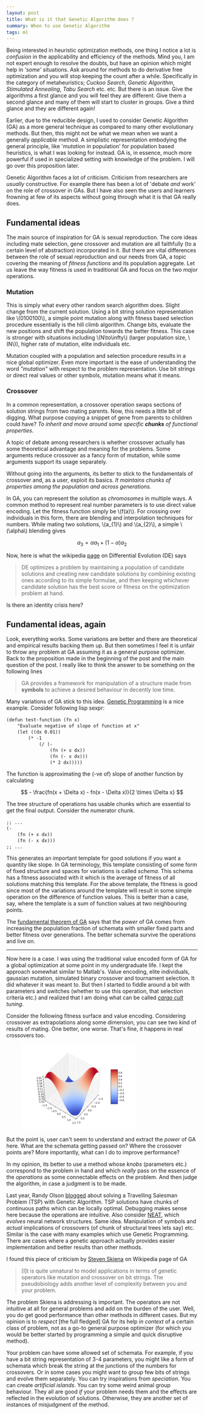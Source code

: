 ```yaml
---
layout: post
title: What is it that Genetic Algorithm does ?
summary: When to use Genetic Algorithm
tags: ml
---
```


<span class="dropcap">B</span>eing interested in heuristic optimization methods,
one thing I notice a lot is *confusion* in the applicability and efficiency of
the methods. Mind you, I am not expert enough to resolve the doubts, but have an
opinion which might help in *'some'* situations. Ask around for methods to do
derivative free optimization and you will stop keeping the count after a while.
Specifically in the category of metaheuristics; *Cuckoo Search*, *Genetic
Algorithm*, *Stimulated Annealing*, *Tabu Search* etc. etc. But there is an issue.
Give the algorithms a first glance and you will feel they are different. Give
them a second glance and many of them will start to cluster in groups. Give a
third glance and they are different again!

Earlier, due to the reducible design, I used to consider Genetic Algorithm (GA) as a
more general technique as compared to many other evolutionary methods. But then,
this might not be what we mean when we want a generally *applicable* method.
A simplistic representation embodying the general principle, like
'*mutation* in population' for population based heuristics, is what I was
looking for instead. GA is, in essence, much more powerful if used in
specialized setting with knowledge of the problem. I will go over this
proposition later.

Genetic Algorithm faces a lot of criticism. Criticism from researchers are
*usually* constructive. For example there has been a lot of 'debate *and* work'
on the role of crossover in GAs. But I have also seen the users and learners
frowning at few of its aspects without going through what it is that GA really
does.

## Fundamental ideas

The main source of inspiration for GA is sexual reproduction. The core ideas
including mate selection, gene crossover and mutation are all faithfully (to a
certain level of abstraction) incorporated in it. But there are vital differences
between the role of sexual reproduction and our needs from GA, a topic covering
the meaning of *fitness functions* and its population aggregate. Let us leave
the way fitness is used in traditional GA and focus on the two *major*
operations.

### Mutation

This is simply what every other random search algorithm does. Slight change from
the current solution. Using a bit string solution representation like
\\(0100100\\), a simple point mutation along with fitness based selection
procedure essentially is the hill climb algorithm. Change bits, evaluate the new
positions and shift the population towards the better fitness. This case is
stronger with situations including \\(N\to\infty\\) (larger population size,
\\(N\\)), higher rate of mutation, elite individuals etc.

Mutation coupled with a population and selection procedure results in a nice
global optimizer. Even more important is the ease of understanding the word
*"mutation"* with respect to the problem representation. Use bit strings or
direct real values or other symbols, mutation means what it means.

### Crossover

In a common representation, a crossover operation swaps sections of solution
strings from two mating parents. Now, this needs a little bit of digging. What
purpose copying a snippet of gene from parents to children could have? *To inherit
 and move around some specific **chunks** of functional properties*.

A topic of debate among researchers is whether crossover actually has some
theoretical advantage and meaning for the problems. Some arguments reduce
crossover as a fancy form of mutation, while some arguments support its usage
separately.

Without going into the arguments, its better to stick to the
fundamentals of crossover and, as a user, exploit its basics. *It maintains
chunks of properties among the population and across generations.*

In GA, you can represent the solution as *chromosomes* in multiple ways. A
common method to represent real number parameters is to use direct value
encoding. Let the fitness function simply be \\(f(a)\\). For crossing over
individuals in this form, there are blending and interpolation techniques for
numbers. While mating two solutions, \\(a_{1}\\) and \\(a_{2}\\), a simple
\\(\alpha\\) blending gives

$$ a_{3} = \alpha a_{1} + (1-\alpha) a_{2}$$

Now, here is what the wikipedia
[page](https://en.wikipedia.org/wiki/Differential_evolution) on Differential
Evolution (DE) says

> DE optimizes a problem by maintaining a population of candidate solutions and
> creating new candidate solutions by combining existing ones according to its
> simple formulae, and then keeping whichever candidate solution has the best
> score or fitness on the optimization problem at hand.

Is there an identity crisis here?

## Fundamental ideas, again

Look, everything works. Some variations are better and there are theoretical and
empirical results backing them up. But then sometimes I feel it is unfair to
throw any problem at GA assuming it as a general purpose optimizer. Back to the
proposition made in the beginning of the post and the main question of the post.
I really like to think the answer to be something on the following lines

> GA provides a framework for manipulation of a structure made from **symbols**
> to achieve a desired behaviour in decently low time.

Many variations of GA stick to this idea.
[Genetic Programming](https://en.wikipedia.org/wiki/Genetic_programming) is a
nice example. Consider following lisp sexpr:

~~~ elisp
(defun test-function (fn x)
    "Evaluate negative of slope of function at x"
    (let ((dx 0.01))
        (* -1
            (/ (-
                (fn (+ x dx))
                (fn (- x dx)))
                (* 2 dx)))))
~~~

The function is approximating the (-ve of) slope of another function by calculating

$$ - \frac{fn(x + \Delta x) - fn(x - \Delta x)}{2 \times \Delta x} $$

The tree structure of operations has usable chunks which are essential to get
the final output. Consider the numerator chunk.

~~~ elisp
;; ...
(-
    (fn (+ x dx))
    (fn (- x dx)))
;; ...
~~~

This generates an important template for good solutions if you want a quantity
like slope. In GA terminology, this template consisting of some form of fixed
structure and spaces for variations is called *schema*. This schema has a
fitness associated with it which is the average of fitness of all solutions
matching this template. For the above template, the fitness is good since most
of the variations around the template will result in some simple operation on
the difference of function values. This is better than a case, say, where the
template is a sum of function values at two neighbouring points.

The
[fundamental theorem of GA](https://en.wikipedia.org/wiki/Holland%27s_schema_theorem)
says that the *power* of GA comes from increasing the population fraction of
schemata with smaller fixed parts and better fitness over generations. The
better schemata survive the operations and live on.

---

Now here is a case. I was using the traditional value encoded form of GA for a
global optimization at some point in my undergraduate life. I kept the approach
somewhat similar to Matlab's. Value encoding, elite individuals, gaussian mutation,
simulated binary crossover and tournament selection. It did whatever it was
meant to. But then I started to fiddle around a bit with parameters and switches
(whether to use this operation, that selection criteria etc.) and realized that
I am doing what can be called
*[cargo cult](https://en.wikipedia.org/wiki/Cargo_cult_science) tuning*.

Consider the following fitness surface and value encoding. Considering crossover
as extrapolations along some dimension, you can see two kind of results of
mating. One better, one worse. That's fine, it happens in real crossovers too.

<figure>
<img src="/images/posts/ga/surf.png">
</figure>

But the point is, user can't seem to understand and extract the *power* of
GA here. What are the schemata getting passed on? Where the crossover points
are? More importantly, what can I do to improve performance?

In my opinion, its better to use a method whose *knobs* (parameters etc.)
correspond to the problem in hand and which *really* pass on the essence of the
*operations* as some connectable effects on the problem. And then judge the
algorithm, in case a judgment is to be made.

Last year, Randy Olson
[blogged](http://www.randalolson.com/2015/02/03/heres-waldo-computing-the-optimal-search-strategy-for-finding-waldo/)
about solving a Travelling Salesman Problem (TSP) with Genetic Algorithm. TSP
solutions have chunks of continuous paths which can be locally optimal.
Debugging makes sense here because the operations are intuitive. Also consider
[NEAT](https://en.wikipedia.org/wiki/Neuroevolution_of_augmenting_topologies),
which *evolves* neural network structures. Same idea. Manipulation of symbols
and *actual* implications of crossovers (of chunk of structural trees lets say)
etc. Similar is the case with many examples which use Genetic Programming. There
are cases where a genetic approach actually provides easier implementation and
better results than other methods.

I found this piece of criticism by
[Steven Skiena](https://en.wikipedia.org/wiki/Steven_Skiena) on Wikipedia page
of GA

>[I]t is quite unnatural to model applications in terms of genetic operators
>like mutation and crossover on bit strings. The pseudobiology adds another
>level of complexity between you and your problem.

The problem Skiena is addressing is important. The operators are not intuitive
at all for general problems and add on the burden of the user. Well, you do get
good performance than other methods in different cases. But my opinion is to
*respect* [the full fledged] GA for its help *in context* of a certain class of
problem, not as a go-to general purpose optimizer (for which you would be better
started by programming a simple and quick disruptive method).

Your problem can have some allowed set of schemata. For example, if you have a
bit string representation of 3-4 parameters, you might like a form of schemata
which break the string at the junctions of the numbers for crossovers. Or in
some cases you might want to group few bits of strings and evolve them
separately. You can try inspirations from *speciation*. You can create *artificial
islands*. You can try some weird animal group behaviour. They all are good *if*
your problem needs them and the effects are reflected in the evolution of
solutions. Otherwise, they are another set of instances of misjudgment of the
method.
